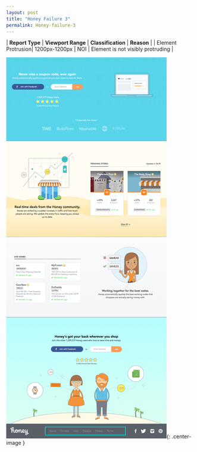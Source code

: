 ```yaml
---
layout: post
title: "Honey Failure 3"
permalink: Honey-failure-3
---
```

| **Report Type** | **Viewport Range** | **Classification** | **Reason** |
| Element Protrusion| 1200px-1200px | NOI | Element is not visibly protruding | 

![Screenshot of the fault](../assets/images/Honey/fault3/overflow-Width1200.png){: .center-image }
